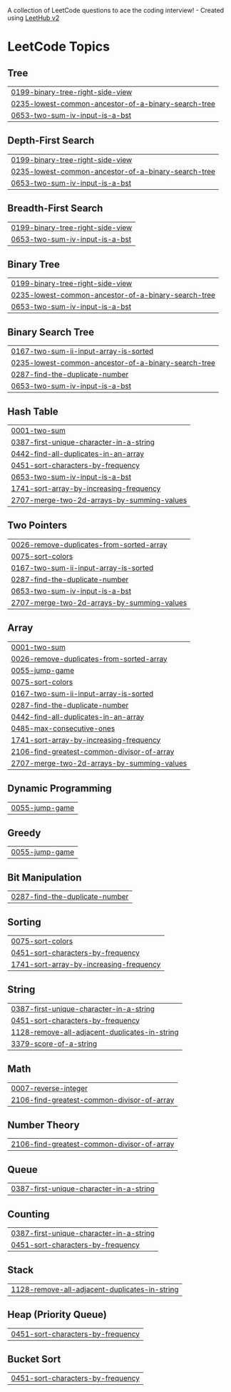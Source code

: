 A collection of LeetCode questions to ace the coding interview! - Created using [LeetHub v2](https://github.com/arunbhardwaj/LeetHub-2.0)
<!---LeetCode Topics Start-->
# LeetCode Topics
## Tree
|  |
| ------- |
| [0199-binary-tree-right-side-view](https://github.com/SuvigyaSrivastava/DSA/tree/master/0199-binary-tree-right-side-view) |
| [0235-lowest-common-ancestor-of-a-binary-search-tree](https://github.com/SuvigyaSrivastava/DSA/tree/master/0235-lowest-common-ancestor-of-a-binary-search-tree) |
| [0653-two-sum-iv-input-is-a-bst](https://github.com/SuvigyaSrivastava/DSA/tree/master/0653-two-sum-iv-input-is-a-bst) |
## Depth-First Search
|  |
| ------- |
| [0199-binary-tree-right-side-view](https://github.com/SuvigyaSrivastava/DSA/tree/master/0199-binary-tree-right-side-view) |
| [0235-lowest-common-ancestor-of-a-binary-search-tree](https://github.com/SuvigyaSrivastava/DSA/tree/master/0235-lowest-common-ancestor-of-a-binary-search-tree) |
| [0653-two-sum-iv-input-is-a-bst](https://github.com/SuvigyaSrivastava/DSA/tree/master/0653-two-sum-iv-input-is-a-bst) |
## Breadth-First Search
|  |
| ------- |
| [0199-binary-tree-right-side-view](https://github.com/SuvigyaSrivastava/DSA/tree/master/0199-binary-tree-right-side-view) |
| [0653-two-sum-iv-input-is-a-bst](https://github.com/SuvigyaSrivastava/DSA/tree/master/0653-two-sum-iv-input-is-a-bst) |
## Binary Tree
|  |
| ------- |
| [0199-binary-tree-right-side-view](https://github.com/SuvigyaSrivastava/DSA/tree/master/0199-binary-tree-right-side-view) |
| [0235-lowest-common-ancestor-of-a-binary-search-tree](https://github.com/SuvigyaSrivastava/DSA/tree/master/0235-lowest-common-ancestor-of-a-binary-search-tree) |
| [0653-two-sum-iv-input-is-a-bst](https://github.com/SuvigyaSrivastava/DSA/tree/master/0653-two-sum-iv-input-is-a-bst) |
## Binary Search Tree
|  |
| ------- |
| [0167-two-sum-ii-input-array-is-sorted](https://github.com/SuvigyaSrivastava/DSA/tree/master/0167-two-sum-ii-input-array-is-sorted) |
| [0235-lowest-common-ancestor-of-a-binary-search-tree](https://github.com/SuvigyaSrivastava/DSA/tree/master/0235-lowest-common-ancestor-of-a-binary-search-tree) |
| [0287-find-the-duplicate-number](https://github.com/SuvigyaSrivastava/DSA/tree/master/0287-find-the-duplicate-number) |
| [0653-two-sum-iv-input-is-a-bst](https://github.com/SuvigyaSrivastava/DSA/tree/master/0653-two-sum-iv-input-is-a-bst) |
## Hash Table
|  |
| ------- |
| [0001-two-sum](https://github.com/SuvigyaSrivastava/DSA/tree/master/0001-two-sum) |
| [0387-first-unique-character-in-a-string](https://github.com/SuvigyaSrivastava/DSA/tree/master/0387-first-unique-character-in-a-string) |
| [0442-find-all-duplicates-in-an-array](https://github.com/SuvigyaSrivastava/DSA/tree/master/0442-find-all-duplicates-in-an-array) |
| [0451-sort-characters-by-frequency](https://github.com/SuvigyaSrivastava/DSA/tree/master/0451-sort-characters-by-frequency) |
| [0653-two-sum-iv-input-is-a-bst](https://github.com/SuvigyaSrivastava/DSA/tree/master/0653-two-sum-iv-input-is-a-bst) |
| [1741-sort-array-by-increasing-frequency](https://github.com/SuvigyaSrivastava/DSA/tree/master/1741-sort-array-by-increasing-frequency) |
| [2707-merge-two-2d-arrays-by-summing-values](https://github.com/SuvigyaSrivastava/DSA/tree/master/2707-merge-two-2d-arrays-by-summing-values) |
## Two Pointers
|  |
| ------- |
| [0026-remove-duplicates-from-sorted-array](https://github.com/SuvigyaSrivastava/DSA/tree/master/0026-remove-duplicates-from-sorted-array) |
| [0075-sort-colors](https://github.com/SuvigyaSrivastava/DSA/tree/master/0075-sort-colors) |
| [0167-two-sum-ii-input-array-is-sorted](https://github.com/SuvigyaSrivastava/DSA/tree/master/0167-two-sum-ii-input-array-is-sorted) |
| [0287-find-the-duplicate-number](https://github.com/SuvigyaSrivastava/DSA/tree/master/0287-find-the-duplicate-number) |
| [0653-two-sum-iv-input-is-a-bst](https://github.com/SuvigyaSrivastava/DSA/tree/master/0653-two-sum-iv-input-is-a-bst) |
| [2707-merge-two-2d-arrays-by-summing-values](https://github.com/SuvigyaSrivastava/DSA/tree/master/2707-merge-two-2d-arrays-by-summing-values) |
## Array
|  |
| ------- |
| [0001-two-sum](https://github.com/SuvigyaSrivastava/DSA/tree/master/0001-two-sum) |
| [0026-remove-duplicates-from-sorted-array](https://github.com/SuvigyaSrivastava/DSA/tree/master/0026-remove-duplicates-from-sorted-array) |
| [0055-jump-game](https://github.com/SuvigyaSrivastava/DSA/tree/master/0055-jump-game) |
| [0075-sort-colors](https://github.com/SuvigyaSrivastava/DSA/tree/master/0075-sort-colors) |
| [0167-two-sum-ii-input-array-is-sorted](https://github.com/SuvigyaSrivastava/DSA/tree/master/0167-two-sum-ii-input-array-is-sorted) |
| [0287-find-the-duplicate-number](https://github.com/SuvigyaSrivastava/DSA/tree/master/0287-find-the-duplicate-number) |
| [0442-find-all-duplicates-in-an-array](https://github.com/SuvigyaSrivastava/DSA/tree/master/0442-find-all-duplicates-in-an-array) |
| [0485-max-consecutive-ones](https://github.com/SuvigyaSrivastava/DSA/tree/master/0485-max-consecutive-ones) |
| [1741-sort-array-by-increasing-frequency](https://github.com/SuvigyaSrivastava/DSA/tree/master/1741-sort-array-by-increasing-frequency) |
| [2106-find-greatest-common-divisor-of-array](https://github.com/SuvigyaSrivastava/DSA/tree/master/2106-find-greatest-common-divisor-of-array) |
| [2707-merge-two-2d-arrays-by-summing-values](https://github.com/SuvigyaSrivastava/DSA/tree/master/2707-merge-two-2d-arrays-by-summing-values) |
## Dynamic Programming
|  |
| ------- |
| [0055-jump-game](https://github.com/SuvigyaSrivastava/DSA/tree/master/0055-jump-game) |
## Greedy
|  |
| ------- |
| [0055-jump-game](https://github.com/SuvigyaSrivastava/DSA/tree/master/0055-jump-game) |
## Bit Manipulation
|  |
| ------- |
| [0287-find-the-duplicate-number](https://github.com/SuvigyaSrivastava/DSA/tree/master/0287-find-the-duplicate-number) |
## Sorting
|  |
| ------- |
| [0075-sort-colors](https://github.com/SuvigyaSrivastava/DSA/tree/master/0075-sort-colors) |
| [0451-sort-characters-by-frequency](https://github.com/SuvigyaSrivastava/DSA/tree/master/0451-sort-characters-by-frequency) |
| [1741-sort-array-by-increasing-frequency](https://github.com/SuvigyaSrivastava/DSA/tree/master/1741-sort-array-by-increasing-frequency) |
## String
|  |
| ------- |
| [0387-first-unique-character-in-a-string](https://github.com/SuvigyaSrivastava/DSA/tree/master/0387-first-unique-character-in-a-string) |
| [0451-sort-characters-by-frequency](https://github.com/SuvigyaSrivastava/DSA/tree/master/0451-sort-characters-by-frequency) |
| [1128-remove-all-adjacent-duplicates-in-string](https://github.com/SuvigyaSrivastava/DSA/tree/master/1128-remove-all-adjacent-duplicates-in-string) |
| [3379-score-of-a-string](https://github.com/SuvigyaSrivastava/DSA/tree/master/3379-score-of-a-string) |
## Math
|  |
| ------- |
| [0007-reverse-integer](https://github.com/SuvigyaSrivastava/DSA/tree/master/0007-reverse-integer) |
| [2106-find-greatest-common-divisor-of-array](https://github.com/SuvigyaSrivastava/DSA/tree/master/2106-find-greatest-common-divisor-of-array) |
## Number Theory
|  |
| ------- |
| [2106-find-greatest-common-divisor-of-array](https://github.com/SuvigyaSrivastava/DSA/tree/master/2106-find-greatest-common-divisor-of-array) |
## Queue
|  |
| ------- |
| [0387-first-unique-character-in-a-string](https://github.com/SuvigyaSrivastava/DSA/tree/master/0387-first-unique-character-in-a-string) |
## Counting
|  |
| ------- |
| [0387-first-unique-character-in-a-string](https://github.com/SuvigyaSrivastava/DSA/tree/master/0387-first-unique-character-in-a-string) |
| [0451-sort-characters-by-frequency](https://github.com/SuvigyaSrivastava/DSA/tree/master/0451-sort-characters-by-frequency) |
## Stack
|  |
| ------- |
| [1128-remove-all-adjacent-duplicates-in-string](https://github.com/SuvigyaSrivastava/DSA/tree/master/1128-remove-all-adjacent-duplicates-in-string) |
## Heap (Priority Queue)
|  |
| ------- |
| [0451-sort-characters-by-frequency](https://github.com/SuvigyaSrivastava/DSA/tree/master/0451-sort-characters-by-frequency) |
## Bucket Sort
|  |
| ------- |
| [0451-sort-characters-by-frequency](https://github.com/SuvigyaSrivastava/DSA/tree/master/0451-sort-characters-by-frequency) |
<!---LeetCode Topics End-->